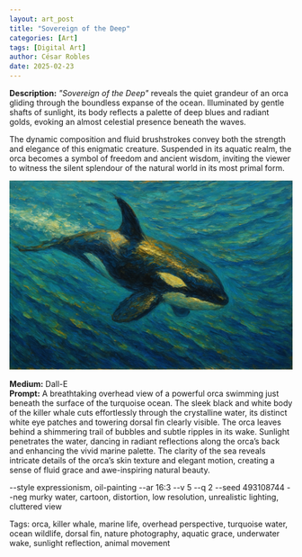 ```yaml
---
layout: art_post
title: "Sovereign of the Deep"
categories: [Art]
tags: [Digital Art]
author: César Robles
date: 2025-02-23
---
```

**Description:** *"Sovereign of the Deep"* reveals the quiet grandeur of an orca gliding through the boundless expanse of the ocean. Illuminated by gentle shafts of sunlight, its body reflects a palette of deep blues and radiant golds, evoking an almost celestial presence beneath the waves.

The dynamic composition and fluid brushstrokes convey both the strength and elegance of this enigmatic creature. Suspended in its aquatic realm, the orca becomes a symbol of freedom and ancient wisdom, inviting the viewer to witness the silent splendour of the natural world in its most primal form.

![Sovereign of the Deep](/imag/digital_art/sovereign_of_the_deep.jpg)

**Medium:** Dall-E\
**Prompt:** A breathtaking overhead view of a powerful orca swimming just beneath the surface of the turquoise ocean. The sleek black and white body of the killer whale cuts effortlessly through the crystalline water, its distinct white eye patches and towering dorsal fin clearly visible. The orca leaves behind a shimmering trail of bubbles and subtle ripples in its wake. Sunlight penetrates the water, dancing in radiant reflections along the orca’s back and enhancing the vivid marine palette. The clarity of the sea reveals intricate details of the orca’s skin texture and elegant motion, creating a sense of fluid grace and awe-inspiring natural beauty.

--style expressionism, oil-painting --ar 16:3 --v 5 --q 2 --seed 493108744 --neg murky water, cartoon, distortion, low resolution, unrealistic lighting, cluttered view

Tags: orca, killer whale, marine life, overhead perspective, turquoise water, ocean wildlife, dorsal fin, nature photography, aquatic grace, underwater wake, sunlight reflection, animal movement